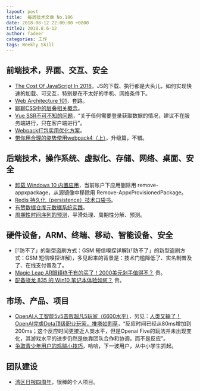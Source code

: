 ```yaml
---
layout: post
title:  每周技术文章 No.186
date: 2018-08-12 22:00:00 +0800
title2: 2018.8.6-12
author: fadeer
categories: 工作
tags: Weekly Skill
---
```


前端技术，界面、交互、安全
----
* [The Cost Of JavaScript In 2018](https://medium.com/@addyosmani/the-cost-of-javascript-in-2018-7d8950fbb5d4)，JS的下载、执行都是大头儿，如何实现快速的加载、可交互，特别是在不太好的手机、网络条件下。
* [Web Architecture 101](https://engineering.videoblocks.com/web-architecture-101-a3224e126947)，套路。
* [聊聊CSS中的层叠相关概念](https://www.w3cplus.com/css/understand-css-stacking-context-order-z-index.html)。
* [Vue SSR不可不知的问题](https://zhuanlan.zhihu.com/p/41427873)，“关于任何需要登录获取数据的情况，建议不在服务端进行，只在客户端进行”。
* [Webpack打包实用优化方案](https://jdc.jd.com/archives/212653)。
* [带你用合理的姿势使用webpack4（上）](https://segmentfault.com/a/1190000015919863)，升级篇，不错。

后端技术，操作系统、虚拟化、存储、网络、桌面、安全
----
* [卸载 Windows 10 内置应用](http://goxia.maytide.net/read.php/1898.htm)，当前账户下应用删除用 remove-appxpackage，从源镜像中移除用 Remove-AppxProvisionedPackage。
* [Redis 持久化（persistence）技术口袋书](https://segmentfault.com/a/1190000015897415)。
* [有赞数据仓库元数据系统实践](https://tech.youzan.com/youzan-metadata/)。
* [周期性时间序列的预测](https://www.opsdev.cn/post/periodic_predict.html)，平滑处理、周期性分解、预测。

硬件设备，ARM、终端、移动、智能设备、安全
----
* [「防不了」的新型盗刷方式：GSM 短信嗅探详解](「防不了」的新型盗刷方式：GSM 短信嗅探详解)，多见起来的背景是：技术门槛降低了、实名制普及了、在线支付普及了。
* [Magic Leap AR眼镜终于有的买了！2000美元剁手值得不？](https://www.jiqizhixin.com/articles/2018-08-11-12) 贵。
* [配备骁龙 835 的 Win10 笔记本体验如何？](https://www.ifanr.com/1078919) 贵。

市场、产品、项目
----
* [OpenAI人工智能5v5击败超凡5玩家（6600水平）](https://www.jiqizhixin.com/articles/2018-08-06-3)，另见：[人类又输了！OpenAI完虐Dota顶级职业玩家，推塔如割草](https://zhuanlan.zhihu.com/p/41356130)，“反应时间已经从80ms增加到200ms；这个反应时间更接近人类水平，但是Openai Five的玩法并未出现变化，其游戏水平的进步仍然是依靠团队合作和协调，而不是反应”。
* [争取青少年用户的鸡贼小技巧](https://wanqu.co/a/6820/%E4%BA%89%E5%8F%96%E9%9D%92%E5%B0%91%E5%B9%B4%E7%94%A8%E6%88%B7%E7%9A%84%E9%B8%A1%E8%B4%BC%E5%B0%8F%E6%8A%80%E5%B7%A7/)，哈哈，下一波用户，从中小学生抓起。

团队建设
----
* [湾区日报四周年](https://wanqu.co/b/80/2018-08-06-4-year.html)，很棒的个人项目。




